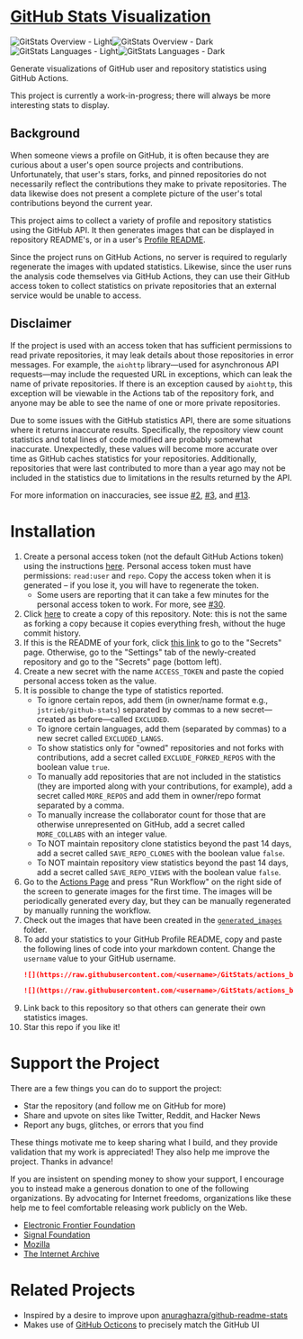 # [GitHub Stats Visualization](https://github.com/R055A/GitStats)

![GitStats Overview - Light](https://raw.githubusercontent.com/R055A/GitStats/actions_branch/generated_images/overviewLightMode.svg#gh-light-mode-only)![GitStats Overview - Dark](https://raw.githubusercontent.com/R055A/GitStats/actions_branch/generated_images/overviewDarkMode.svg#gh-dark-mode-only)![GitStats Languages - Light](https://raw.githubusercontent.com/R055A/GitStats/actions_branch/generated_images/languagesLightMode.svg#gh-light-mode-only)![GitStats Languages - Dark](https://raw.githubusercontent.com/R055A/GitStats/actions_branch/generated_images/languagesDarkMode.svg#gh-dark-mode-only)

Generate visualizations of GitHub user and repository statistics using GitHub
Actions.

This project is currently a work-in-progress; there will always be more
interesting stats to display.

## Background

When someone views a profile on GitHub, it is often because they are curious
about a user's open source projects and contributions. Unfortunately, that
user's stars, forks, and pinned repositories do not necessarily reflect the
contributions they make to private repositories. The data likewise does not
present a complete picture of the user's total contributions beyond the current
year.

This project aims to collect a variety of profile and repository statistics
using the GitHub API. It then generates images that can be displayed in
repository README's, or in a user's [Profile
README](https://docs.github.com/en/github/setting-up-and-managing-your-github-profile/managing-your-profile-readme).

Since the project runs on GitHub Actions, no server is required to regularly
regenerate the images with updated statistics. Likewise, since the user runs
the analysis code themselves via GitHub Actions, they can use their GitHub
access token to collect statistics on private repositories that an external
service would be unable to access.

## Disclaimer

If the project is used with an access token that has sufficient permissions to
read private repositories, it may leak details about those repositories in
error messages. For example, the `aiohttp` library—used for asynchronous API
requests—may include the requested URL in exceptions, which can leak the name
of private repositories. If there is an exception caused by `aiohttp`, this
exception will be viewable in the Actions tab of the repository fork, and
anyone may be able to see the name of one or more private repositories.

Due to some issues with the GitHub statistics API, there are some situations
where it returns inaccurate results. Specifically, the repository view count
statistics and total lines of code modified are probably somewhat inaccurate.
Unexpectedly, these values will become more accurate over time as GitHub
caches statistics for your repositories. Additionally, repositories that were
last contributed to more than a year ago may not be included in the statistics
due to limitations in the results returned by the API.

For more information on inaccuracies, see issue
[#2](https://github.com/jstrieb/github-stats/issues/2),
[#3](https://github.com/jstrieb/github-stats/issues/3), and
[#13](https://github.com/jstrieb/github-stats/issues/13).

# Installation

<!-- TODO: Add details and screenshots -->

1. Create a personal access token (not the default GitHub Actions token) using
   the instructions
   [here](https://docs.github.com/en/github/authenticating-to-github/creating-a-personal-access-token).
   Personal access token must have permissions: `read:user` and `repo`. Copy
   the access token when it is generated – if you lose it, you will have to
   regenerate the token.
   - Some users are reporting that it can take a few minutes for the personal
     access token to work. For more, see 
     [#30](https://github.com/jstrieb/github-stats/issues/30).
2. Click [here](https://github.com/R055A/GitStats/generate) to create a
   copy of this repository. Note: this is not the same as forking a copy
   because it copies everything fresh, without the huge commit history. 
3. If this is the README of your fork, click [this
   link](../../settings/secrets/actions) to go to the "Secrets" page.
   Otherwise, go to the "Settings" tab of the newly-created repository and go
   to the "Secrets" page (bottom left).
4. Create a new secret with the name `ACCESS_TOKEN` and paste the copied
   personal access token as the value.
5. It is possible to change the type of statistics reported.
   - To ignore certain repos, add them (in owner/name format e.g.,
     `jstrieb/github-stats`) separated by commas to a new secret—created as
     before—called `EXCLUDED`.
   - To ignore certain languages, add them (separated by commas) to a new
     secret called `EXCLUDED_LANGS`.
   - To show statistics only for "owned" repositories and not forks with
     contributions, add a secret called `EXCLUDE_FORKED_REPOS` with the boolean value `true`.
   - To manually add repositories that are not included in the statistics (they are imported along with your contributions, for example), add a secret called `MORE_REPOS` and add them in owner/repo format separated by a comma.
   - To manually increase the collaborator count for those that are otherwise unrepresented on GitHub, add a secret called `MORE_COLLABS` with an integer value.
   - To NOT maintain repository clone statistics beyond the past 14 days, add a secret called `SAVE_REPO_CLONES` with the boolean value `false`.
   - To NOT maintain repository view statistics beyond the past 14 days, add a secret called `SAVE_REPO_VIEWS` with the boolean value `false`.
6. Go to the [Actions
   Page](../../actions/workflows/auto_update_stat_images.yml) and press "Run
   Workflow" on the right side of the screen to generate images for the first
   time. The images will be periodically generated every day, but they can be
   manually regenerated by manually running the workflow.
7. Check out the images that have been created in the [`generated_images`](https://github.com/R055A/GitStats/tree/actions_branch/generated_images)
   folder.
8. To add your statistics to your GitHub Profile README, copy and paste the following 
   lines of code into your markdown content. Change the `username` value to your GitHub 
   username.
   ```md
   ![](https://raw.githubusercontent.com/<username>/GitStats/actions_branch/generated_images/overviewLightMode.svg#gh-light-mode-only)![](https://raw.githubusercontent.com/<username>/github-stats/actions_branch/generated_images/overviewDarkMode.svg#gh-dark-mode-only)
   ```
   ```md
   ![](https://raw.githubusercontent.com/<username>/GitStats/actions_branch/generated_images/languagesLightMode.svg#gh-light-mode-only)![](https://raw.githubusercontent.com/<username>/github-stats/actions_branch/generated_images/languagesDarkMode.svg#gh-dark-mode-only)
   ```
9. Link back to this repository so that others can generate their own
   statistics images.
10. Star this repo if you like it!


# Support the Project

There are a few things you can do to support the project:

- Star the repository (and follow me on GitHub for more)
- Share and upvote on sites like Twitter, Reddit, and Hacker News
- Report any bugs, glitches, or errors that you find

These things motivate me to keep sharing what I build, and they provide
validation that my work is appreciated! They also help me improve the
project. Thanks in advance!

If you are insistent on spending money to show your support, I encourage you to
instead make a generous donation to one of the following organizations. By advocating
for Internet freedoms, organizations like these help me to feel comfortable
releasing work publicly on the Web.

- [Electronic Frontier Foundation](https://supporters.eff.org/donate/)
- [Signal Foundation](https://signal.org/donate/)
- [Mozilla](https://donate.mozilla.org/en-US/)
- [The Internet Archive](https://archive.org/donate/index.php)


# Related Projects

- Inspired by a desire to improve upon
  [anuraghazra/github-readme-stats](https://github.com/anuraghazra/github-readme-stats)
- Makes use of [GitHub Octicons](https://primer.style/octicons/) to precisely
  match the GitHub UI
